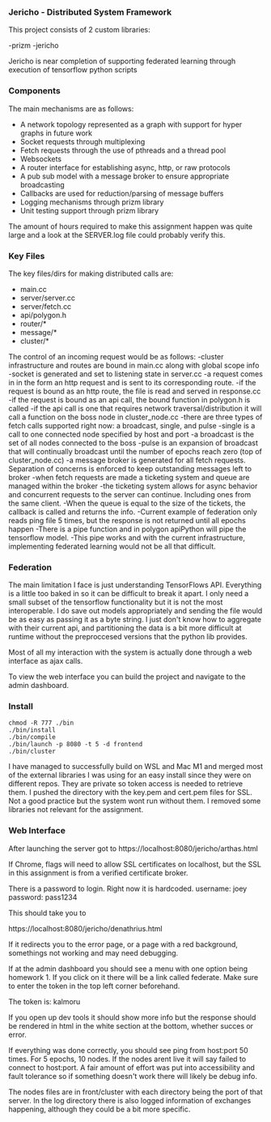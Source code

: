 ### Jericho - Distributed System Framework

This project consists of 2 custom libraries:

-prizm
-jericho

Jericho is near completion of supporting federated learning through execution of tensorflow python scripts

### Components

The main mechanisms are as follows:

- A network topology represented as a graph with support for hyper graphs in future work
- Socket requests through multiplexing
- Fetch requests through the use of pthreads and a thread pool
- Websockets
- A router interface for establishing async, http, or raw protocols
- A pub sub model with a message broker to ensure appropriate broadcasting
- Callbacks are used for reduction/parsing of message buffers
- Logging mechanisms through prizm library
- Unit testing support through prizm library

The amount of hours required to make this assignment happen was quite large and a look
at the SERVER.log file could probably verify this.

### Key Files

The key files/dirs for making distributed calls are:

- main.cc
- server/server.cc
- server/fetch.cc
- api/polygon.h
- router/*
- message/*
- cluster/*

The control of an incoming request would be as follows:
-cluster infrastructure and routes are bound in main.cc along with global scope info
-socket is generated and set to listening state in server.cc
-a request comes in in the form an http request and is sent to its corresponding route.
-if the request is bound as an http route, the file is read and served in response.cc
-if the request is bound as an api call, the bound function in polygon.h is called
-if the api call is one that requires network traversal/distribution it will call a function on the boss node in cluster_node.cc
-there are three types of fetch calls supported right now: a broadcast, single, and pulse
-single is a call to one connected node specified by host and port
-a broadcast is the set of all nodes connected to the boss
-pulse is an expansion of broadcast that will continually broadcast until the number of epochs reach zero (top of cluster_node.cc)
-a message broker is generated for all fetch requests. Separation of concerns is enforced to keep outstanding messages left to broker
-when fetch requests are made a ticketing system and queue are managed within the broker
-the ticketing system allows for async behavior and concurrent requests to the server can continue. Including ones from the same client.
-When the queue is equal to the size of the tickets, the callback is called and returns the info.
-Current example of federation only reads ping file 5 times, but the response is not returned until all epochs happen
-There is a pipe function and in polygon apiPython will pipe the tensorflow model. 
-This pipe works and with the current infrastructure, implementing federated learning would not be all that difficult.

### Federation

The main limitation I face is just understanding TensorFlows API. Everything is a little too baked in so it can be difficult 
to break it apart. I only need a small subset of the tensorflow functionality but it is not the most interoperable.
I do save out models appropriately and sending the file would be as easy as passing it as a byte string.
I just don't know how to aggregate with their current api, and partitioning the data is a bit more difficult at runtime without 
the preproccesed versions that the python lib provides.

Most of all my interaction with the system is actually done through a web interface as ajax calls.

To view the web interface you can build the project and navigate to the admin dashboard.

### Install
```
chmod -R 777 ./bin
./bin/install
./bin/compile
./bin/launch -p 8080 -t 5 -d frontend
./bin/cluster
```

I have managed to successfully build on WSL and Mac M1 and merged most of the external libraries I was using for an easy install since they were on different repos. They are private so token access is needed to retrieve them. I pushed the directory with the key.pem and cert.pem files for SSL. Not a good practice but the system wont run without them. I removed some libraries not relevant for the assignment.

### Web Interface
After launching the server got to https://localhost:8080/jericho/arthas.html

If Chrome, flags will need to allow SSL certificates on localhost, but the SSL in this assignment is from a verified certificate broker.

There is a password to login. Right now it is hardcoded. 
username: joey
password: pass1234

This should take you to 

https://localhost:8080/jericho/denathrius.html

If it redirects you to the error page, or a page with a red background, somethings not working and may need debugging.

If at the admin dashboard you should see a menu with one option being homework 1. If you click on it there will be a link called federate. Make sure to enter the token in the top left corner beforehand. 

The token is: kalmoru

If you open up dev tools it should show more info but the response should be rendered in html in the white section at the bottom, whether succes or error.

If everything was done correctly, you should see ping from host:port 50 times. For 5 epochs, 10 nodes. If the nodes arent live it will say failed to connect to host:port.
A fair amount of effort was put into accessibility and fault tolerance so if something doesn't work there will likely be debug info.

The nodes files are in front/cluster with each directory being the port of that server. In the log directory there is also logged information of exchanges happening, although they could be a bit more specific.
